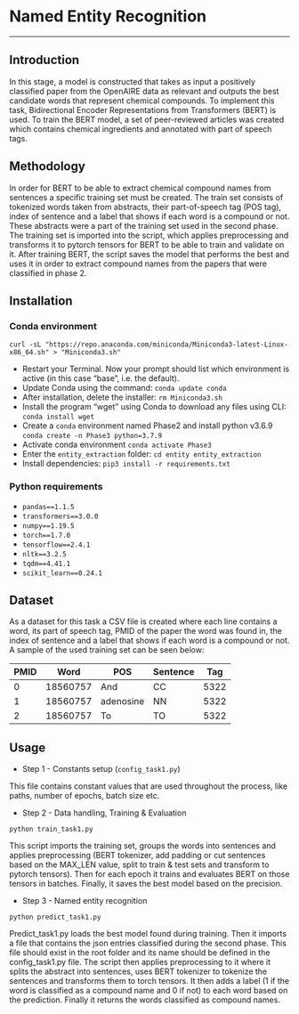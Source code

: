 # Named Entity Recognition
---
## Introduction

In this stage, a model is constructed that takes as input a positively classified paper from the OpenAIRE data as relevant and outputs the best candidate words that represent chemical compounds. To implement this task, Bidirectional Encoder Representations from Transformers (BERT) is used. To train the BERT model, a set of peer-reviewed articles was created which contains chemical ingredients and annotated with part of speech tags.

## Methodology

In order for BERT to be able to extract chemical compound names from sentences a specific training set must be created. The train set consists of tokenized words taken from abstracts, their part-of-speech tag (POS tag), index of sentence and a label that shows if each word is a compound or not. These abstracts were a part of the training set used in the second phase. The training set is imported into the script, which applies preprocessing and transforms it to pytorch tensors for BERT to be able to train and validate on it. After training BERT, the script saves the model that performs the best  and uses it in order to extract compound names from the papers that were classified in phase 2.

## Installation
### Conda environment
`curl -sL "https://repo.anaconda.com/miniconda/Miniconda3-latest-Linux-x86_64.sh" > "Miniconda3.sh"`
* Restart your Terminal. Now your prompt should list which environment is active (in this case “base”, i.e. the default).
*    Update Conda using the command:
`conda update conda`
*    After installation, delete the installer:
`rm Miniconda3.sh`
*    Install the program “wget” using Conda to download any files using CLI:
`conda install wget`
*    Create a `conda` environment named Phase2 and install python v3.6.9
`conda create -n Phase3 python=3.7.9`
*    Activate conda environment 
`conda activate Phase3`
*    Enter the `entity_extraction` folder: `cd entity entity_extraction`
*    Install dependencies:
`pip3 install -r requirements.txt`

### Python requirements
* `pandas==1.1.5`
* `transformers==3.0.0`
* `numpy==1.19.5`
* `torch==1.7.0`
* `tensorflow==2.4.1`
* `nltk==3.2.5`
* `tqdm==4.41.1`
* `scikit_learn==0.24.1`

## Dataset

As a dataset for this task a CSV file is created where each line contains a word, its part of speech tag, PMID of the paper the word was found in, the index of sentence and a label that shows if each word is a compound or not. A sample of the used training set can be seen below:

PMID|Word|POS|Sentence|Tag
-|-|-|-|-
0|18560757|And|CC|5322|0
1|18560757|adenosine|NN|5322|1
2|18560757|To|TO|5322|0

## Usage

* Step 1 - Constants setup (`config_task1.py`)

This file contains constant values that are used throughout the process, like paths, number of epochs, batch size etc. 

* Step 2 - Data handling, Training & Evaluation

`python train_task1.py`

This script imports the training set, groups the words into sentences and applies preprocessing (BERT tokenizer, add padding or cut sentences based on the MAX_LEN value, split to train & test sets and transform to pytorch tensors). Then for each epoch it trains and evaluates BERT on those tensors in batches. Finally, it saves the best model based on the precision.


* Step 3 - Named entity recognition

`python predict_task1.py`

Predict_task1.py loads the best model found during training. Then it imports a file that contains the json entries classified during the second phase. This file should exist in the root folder and its name should be defined in the config_task1.py file. The script then applies preprocessing to it where it splits the abstract into sentences, uses BERT tokenizer to tokenize the sentences and transforms them to torch tensors. It then adds a label (1 if the word is classified as a compound name and 0 if not) to each word based on the prediction. Finally it returns the words classified as compound names.

